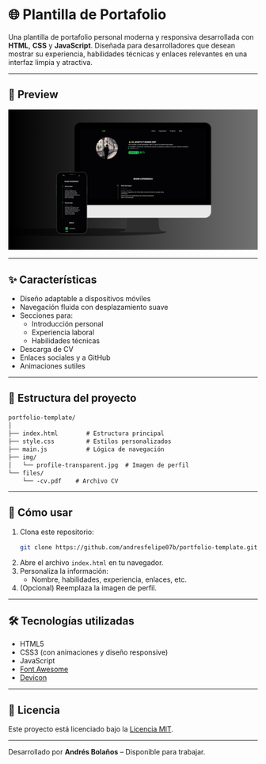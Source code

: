 # 🌐 Plantilla de Portafolio

Una plantilla de portafolio personal moderna y responsiva desarrollada con **HTML**, **CSS** y **JavaScript**. Diseñada para desarrolladores que desean mostrar su experiencia, habilidades técnicas y enlaces relevantes en una interfaz limpia y atractiva.

---

## 📸 Preview

![Preview](preview.png)

---

## ✨ Características

- Diseño adaptable a dispositivos móviles
- Navegación fluida con desplazamiento suave
- Secciones para:
  - Introducción personal
  - Experiencia laboral
  - Habilidades técnicas
- Descarga de CV 
- Enlaces sociales y a GitHub
- Animaciones sutiles

---

## 📁 Estructura del proyecto

```
portfolio-template/
│
├── index.html        # Estructura principal
├── style.css         # Estilos personalizados
├── main.js           # Lógica de navegación
├── img/
│   └── profile-transparent.jpg  # Imagen de perfil
└── files/
    └── -cv.pdf    # Archivo CV
```

---

## 🚀 Cómo usar

1. Clona este repositorio:
   ```bash
   git clone https://github.com/andresfelipe07b/portfolio-template.git
   ```
2. Abre el archivo `index.html` en tu navegador.
3. Personaliza la información:
   - Nombre, habilidades, experiencia, enlaces, etc.
4. (Opcional) Reemplaza la imagen de perfil.

---

## 🛠️ Tecnologías utilizadas

- HTML5
- CSS3 (con animaciones y diseño responsive)
- JavaScript
- [Font Awesome](https://fontawesome.com/)
- [Devicon](https://devicon.dev/)

---


## 📄 Licencia

Este proyecto está licenciado bajo la [Licencia MIT](LICENSE).

---

Desarrollado por **Andrés Bolaños** – Disponible para trabajar.

